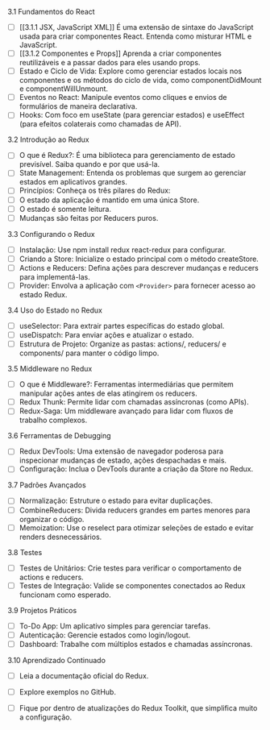 


3.1 Fundamentos do React
- [ ] [[3.1.1 JSX, JavaScript XML]] É uma extensão de sintaxe do JavaScript usada para criar componentes React. Entenda como misturar HTML e JavaScript.
- [ ]  [[3.1.2 Componentes e Props]] Aprenda a criar componentes reutilizáveis e a passar dados para eles usando props.
- [ ] Estado e Ciclo de Vida: Explore como gerenciar estados locais nos componentes e os métodos do ciclo de vida, como componentDidMount e componentWillUnmount.
- [ ] Eventos no React: Manipule eventos como cliques e envios de formulários de maneira declarativa.
- [ ] Hooks: Com foco em useState (para gerenciar estados) e useEffect (para efeitos colaterais como chamadas de API).

3.2 Introdução ao Redux
- [ ] O que é Redux?: É uma biblioteca para gerenciamento de estado previsível. Saiba quando e por que usá-la.
- [ ] State Management: Entenda os problemas que surgem ao gerenciar estados em aplicativos grandes.
- [ ] Princípios: Conheça os três pilares do Redux:
- [ ] O estado da aplicação é mantido em uma única Store.
- [ ] O estado é somente leitura.
- [ ] Mudanças são feitas por Reducers puros.

3.3 Configurando o Redux
- [ ] Instalação: Use npm install redux react-redux para configurar.
- [ ] Criando a Store: Inicialize o estado principal com o método createStore.
- [ ] Actions e Reducers: Defina ações para descrever mudanças e reducers para implementá-las.
- [ ] Provider: Envolva a aplicação com `<Provider>` para fornecer acesso ao estado Redux.

3.4 Uso do Estado no Redux
- [ ] useSelector: Para extrair partes específicas do estado global.
- [ ] useDispatch: Para enviar ações e atualizar o estado.
- [ ] Estrutura de Projeto: Organize as pastas: actions/, reducers/ e components/ para manter o código limpo.

3.5 Middleware no Redux
- [ ] O que é Middleware?: Ferramentas intermediárias que permitem manipular ações antes de elas atingirem os reducers.
- [ ] Redux Thunk: Permite lidar com chamadas assíncronas (como APIs).
- [ ] Redux-Saga: Um middleware avançado para lidar com fluxos de trabalho complexos.

3.6 Ferramentas de Debugging
- [ ] Redux DevTools: Uma extensão de navegador poderosa para inspecionar mudanças de estado, ações despachadas e mais.
- [ ] Configuração: Inclua o DevTools durante a criação da Store no Redux.

3.7 Padrões Avançados
- [ ] Normalização: Estruture o estado para evitar duplicações.
- [ ] CombineReducers: Divida reducers grandes em partes menores para organizar o código.
- [ ] Memoization: Use o reselect para otimizar seleções de estado e evitar renders desnecessários.

3.8 Testes
- [ ] Testes de Unitários: Crie testes para verificar o comportamento de actions e reducers.
- [ ] Testes de Integração: Valide se componentes conectados ao Redux funcionam como esperado.

3.9 Projetos Práticos
- [ ] To-Do App: Um aplicativo simples para gerenciar tarefas.
- [ ] Autenticação: Gerencie estados como login/logout.
- [ ] Dashboard: Trabalhe com múltiplos estados e chamadas assíncronas.

3.10 Aprendizado Continuado
- [ ] Leia a documentação oficial do Redux.
- [ ] Explore exemplos no GitHub.
- [ ] Fique por dentro de atualizações do Redux Toolkit, que simplifica muito a configuração.





